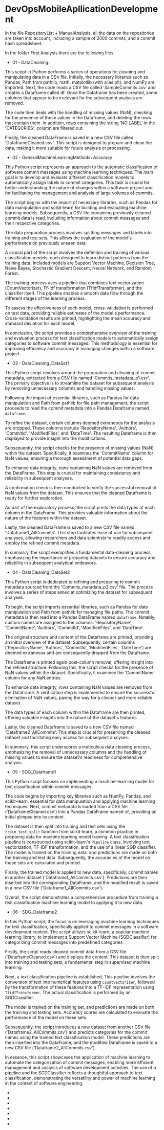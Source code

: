 # DevOpsMobileApllicationDevelopment

In the file RepositoryList + ManualAnalysis, all the data on the repositories are taken into account, including a sample of 2000 commits, and a commit hash spreadsheet.

In the folder First Analysis there are the following files:
* 01 - DataCleaning.

This script in Python performs a series of operations for cleaning and manipulating data in a CSV file. Initially, the necessary libraries such as Pandas, Path from pathlib, math, matplotlib (with alias plt), and NumPy are imported. Next, the code reads a CSV file called 'SampleCommits.csv' and creates a Dataframe called df. Once the Dataframe has been created, some columns that appear to be irrelevant for the subsequent analysis are removed.

The code then deals with the handling of missing values (NaN), checking for the presence of these values in the Dataframe, and deleting the rows that contain them. In addition, rows containing the string 'NO LABEL' in the 'CATEGORIES:' column are filtered out.

Finally, the cleaned DataFrame is saved in a new CSV file called 'DataframeCleaned.csv'. This script is designed to prepare and clean the data, making it more suitable for future analysis or processing.

* 02 - GeneralMachineLearningMethods+Accuracy

This Python script represents an approach to the automatic classification of software commit messages using machine learning techniques. The main goal is to develop and evaluate different classification models to automatically assign labels to commit categories. This task is crucial for better understanding the nature of changes within a software project and for facilitating the management and analysis of large volumes of commits.

The script begins with the import of necessary libraries, such as Pandas for data manipulation and scikit-learn for building and evaluating machine learning models. Subsequently, a CSV file containing previously cleaned commit data is read, including information about commit messages and their respective categories.

The data preparation process involves splitting messages and labels into training and test sets. This allows the evaluation of the model's performance on previously unseen data.

A crucial part of the script involves the definition and training of various classification models, each designed to learn distinct patterns from the training data. Included models are Support Vector Machine, Decision Tree, Naive Bayes, Stochastic Gradient Descent, Neural Network, and Random Forest.

The training process uses a pipeline that combines text vectorization (CountVectorizer), Tf-idf transformation (TfidfTransformer), and the classifier itself. This pipeline enables a smooth data flow through the different stages of the learning process.

To assess the effectiveness of each model, cross-validation is performed on test data, providing reliable estimates of the model's performance. Cross-validation results are printed, highlighting the mean accuracy and standard deviation for each model.

In conclusion, the script provides a comprehensive overview of the training and evaluation process for text classification models to automatically assign categories to software commit messages. This methodology is essential for improving efficiency and accuracy in managing changes within a software project.

* 03 - DataCleaning_DataSet1

This Python script revolves around the preparation and cleaning of commit metadata, extracted from a CSV file named 'Commits_metadata_p1.csv'. The primary objective is to streamline the dataset for subsequent analysis by removing unnecessary columns and handling missing values.

Following the import of essential libraries, such as Pandas for data manipulation and Path from pathlib for file path management, the script proceeds to read the commit metadata into a Pandas Dataframe named `dataframe`.

To refine the dataset, certain columns deemed extraneous for the analysis are dropped. These columns include 'RepositoryName', 'Authors', 'CommitId', 'ModifiedFiles', and 'DateTime'. The resulting Dataframe is then displayed to provide insight into the modifications.

Subsequently, the script checks for the presence of missing values (NaN) within the dataset. Specifically, it examines the 'CommitName' column for NaN values, ensuring a thorough assessment of potential data gaps.

To enhance data integrity, rows containing NaN values are removed from the DataFrame. This step is crucial for maintaining consistency and reliability in subsequent analyses.

A confirmation check is then conducted to verify the successful removal of NaN values from the dataset. This ensures that the cleaned Dataframe is ready for further exploration.

As part of the exploratory process, the script prints the data types of each column in the DataFrame. This provides valuable information about the nature of the features within the dataset.

Lastly, the cleaned DataFrame is saved to a new CSV file named 'Dataframe1_AllCommits'. This step facilitates ease of use for subsequent analyses, allowing researchers and data scientists to readily access and employ the refined commit metadata.

In summary, the script exemplifies a fundamental data-cleaning process, emphasizing the importance of preparing datasets to ensure accuracy and reliability in subsequent analytical endeavors.

* 04 - DataCleaning_DataSet2

This Python script is dedicated to refining and preparing to commit metadata sourced from the 'Commits_metadata_p2.csv' file. The process involves a series of steps aimed at optimizing the dataset for subsequent analyses.

To begin, the script imports essential libraries, such as Pandas for data manipulation and Path from pathlib for managing file paths. The commit metadata is then read into a Pandas DataFrame named `dataframe`. Notably, custom names are assigned to the columns: 'RepositoryName', 'CommitName', 'Authors', 'CommitId', 'ModifiedFiles', and 'DateTime'.

The original structure and content of the Dataframe are printed, providing an initial overview of the dataset. Subsequently, certain columns ('RepositoryName', 'Authors', 'CommitId', 'ModifiedFiles', 'DateTime') are deemed extraneous and are consequently dropped from the Dataframe.

The Dataframe is printed again post-column removal, offering insight into the refined structure. Following this, the script checks for the presence of NaN values within the dataset. Specifically, it examines the 'CommitName' column for any NaN entries.

To enhance data integrity, rows containing NaN values are removed from the Dataframe. A verification step is implemented to ensure the successful elimination of NaN values, paving the way for a cleaner and more reliable dataset.

The data types of each column within the Dataframe are then printed, offering valuable insights into the nature of the dataset's features.

Lastly, the cleaned Dataframe is saved to a new CSV file named 'Dataframe2_AllCommits'. This step is crucial for preserving the cleaned dataset and facilitating easy access for subsequent analyses.

In summary, this script underscores a meticulous data cleaning process, emphasizing the removal of unnecessary columns and the handling of missing values to ensure the dataset's readiness for comprehensive analysis.

* 05 - SDG_Dataframe1

This Python script focuses on implementing a machine-learning model for text classification within commit messages.

The code begins by importing key libraries such as NumPy, Pandas, and scikit-learn, essential for data manipulation and applying machine learning techniques. Next, commit metadata is loaded from a CSV file ('DataframeCleaned.csv') into a Pandas DataFrame named `df`, providing an initial glimpse into its content.

The dataset is then split into training and test sets using the `train_test_split` function from scikit-learn, a common practice in preparing data for machine learning model training. A text classification pipeline is constructed using scikit-learn's `Pipeline` class, involving text vectorization, TF-IDF transformation, and the use of a linear SGD classifier. The model is trained on the training data, and predictions are made on both the training and test data. Subsequently, the accuracies of the model on these sets are calculated and printed.

Finally, the trained model is applied to new data, specifically, commit names in another dataset ('Dataframe1_AllCommits.csv'). Predictions are then inserted into the corresponding DataFrame, and the modified result is saved in a new CSV file ('Dataframe1_AllCommits.csv').

Overall, the script demonstrates a comprehensive procedure from training a text classification machine learning model to applying it to new data.

* 06 - SDG_Dataframe2

In this Python script, the focus is on leveraging machine learning techniques for text classification, specifically applied to commit messages in a software development context. The script utilizes scikit-learn, a popular machine learning library, to implement a Support Vector Machine (SGDClassifier) for categorizing commit messages into predefined categories.

Firstly, the script reads cleaned commit data from a CSV file ('DataframeCleaned.csv') and displays the content. This dataset is then split into training and testing sets, a fundamental step in supervised machine learning.

Next, a text classification pipeline is established. This pipeline involves the conversion of text into numerical features using `CountVectorizer`, followed by the transformation of these features into a TF-IDF representation using `TfidfTransformer`. The actual classification is performed by an SGDClassifier.

The model is trained on the training set, and predictions are made on both the training and testing sets. Accuracy scores are calculated to evaluate the performance of the model on these sets.

Subsequently, the script introduces a new dataset from another CSV file ('Dataframe2_AllCommits.csv') and predicts categories for the commit names using the trained text classification model. These predictions are then inserted into the DataFrame, and the modified DataFrame is saved to a new CSV file ('Dataframe2_AllCommits.csv').

In essence, this script showcases the application of machine learning to automate the categorization of commit messages, enabling more efficient management and analysis of software development activities. The use of a pipeline and the SGDClassifier reflects a thoughtful approach to text classification, demonstrating the versatility and power of machine learning in the context of software engineering.

*
*
*
*
*
*
*
